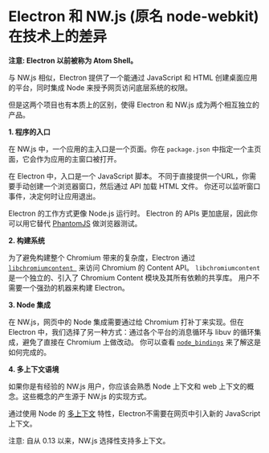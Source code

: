 # Electron 和 NW.js (原名 node-webkit) 在技术上的差异

**注意: Electron 以前被称为 Atom Shell。**

与 NW.js 相似，Electron 提供了一个能通过 JavaScript 和 HTML 创建桌面应用的平台，同时集成 Node 来授予网页访问底层系统的权限。

但是这两个项目也有本质上的区别，使得 Electron 和 NW.js 成为两个相互独立的产品。

**1. 程序的入口**

在 NW.js 中，一个应用的主入口是一个页面。你在 `package.json` 中指定一个主页面，它会作为应用的主窗口被打开。

在 Electron 中，入口是一个 JavaScript 脚本。 不同于直接提供一个URL，你需要手动创建一个浏览器窗口，然后通过 API 加载 HTML 文件。 你还可以监听窗口事件，决定何时让应用退出。

Electron 的工作方式更像 Node.js 运行时。 Electron 的 APIs 更加底层，因此你可以用它替代 [PhantomJS](http://phantomjs.org/) 做浏览器测试。

**2. 构建系统**

为了避免构建整个 Chromium 带来的复杂度，Electron 通过 [`libchromiumcontent `](https://github.com/electron/libchromiumcontent) 来访问 Chromium 的 Content API。 `libchromiumcontent` 是一个独立的、引入了 Chromium Content 模块及其所有依赖的共享库。 用户不需要一个强劲的机器来构建 Electron。

**3. Node 集成**

在 NW.js，网页中的 Node 集成需要通过给 Chromium 打补丁来实现。但在 Electron 中，我们选择了另一种方式：通过各个平台的消息循环与 libuv 的循环集成，避免了直接在 Chromium 上做改动。 你可以查看 [`node_bindings`](https://github.com/electron/electron/tree/master/atom/common) 来了解这是如何完成的。

**4. 多上下文语境**

如果你是有经验的 NW.js 用户，你应该会熟悉 Node 上下文和 web 上下文的概念。这些概念的产生源于 NW.js 的实现方式。

通过使用 Node 的 [多上下文](http://strongloop.com/strongblog/whats-new-node-js-v0-12-multiple-context-execution/) 特性，Electron不需要在网页中引入新的 JavaScript 上下文。

注意: 自从 0.13 以来，NW.js 选择性支持多上下文。